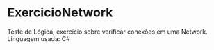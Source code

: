 # ExercicioNetwork
Teste de Lógica, exercício sobre verificar conexões em uma Network. Linguagem usada: C#
